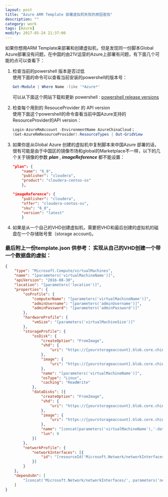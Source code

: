 ```yaml
---
layout: post
title: "Azure ARM Template 部署虚拟机失败的原因查找"
description: ""
category: work
tags: [Azure]
modify: 2017-05-24 21:37:00
---
```


如果你想用ARM Template来部署和创建虚拟机，但是发现同一份脚本Global Azure部署没有问题，在中国的由21V运营的Azure上部署有问题，有下面几个可能的点可以查看下：
1. 检查当前的powershell 版本是否过低  
    使用下面的命令可以查看当前安装的powershell的版本号：
     ````powershell
    Get-Module | Where Name -like '*Azure*'
    ````
    可以从下面这个网站下载和更新 powershell :
    [powershell release versions](https://github.com/Azure/azure-powershell/releases)


2. 检查每个用到的 ResouceProvider 的 API version  
    使用下面这个powershell的命令查看当前中国Azure支持的ResourceProvider的API version：

    ````powershell
    Login-AzureRmAccount -EnvironmentName AzureChinaCloud；
    (Get-AzureRmResourceProvider).ResourceTypes | Out-GridView
    ````


3. 如果你是从Global Azure 创建的虚拟机中复制脚本来中国Azure 部署的话，很有可能是由于中国区的镜像市场和global的Marketplace不一样，以下的几个关于镜像的参数 ***plan*** , ***imageReference*** 都不能设置：

    ```` json
    "plan": {
        "name": "6_8",
        "publisher": "cloudera",
        "product": "cloudera-centos-os"
        },

    "imageReference": {
        "publisher": "cloudera",
        "offer": "cloudera-centos-os",
        "sku": "6_8",   
        "version": "latest"
        }
    ````


4. 如果是从一个自己的VHD创建虚拟机，需要把VHD和最后创建的虚拟机的磁盘在一个存储账号里（storage account)。

### 最后附上一份template.json 供参考： 实现从自己的VHD创建一个带一个数据盘的虚拟：

````json
{
    "type": "Microsoft.Compute/virtualMachines",
    "name": "[parameters('virtualMachineName')]",
    "apiVersion": "2016-08-30",
    "location": "[parameters('location')]",
    "properties": {
        "osProfile": {
            "computerName": "[parameters('virtualMachineName')]",
            "adminUsername": "[parameters('adminUsername')]",
            "adminPassword": "[parameters('adminPassword')]"
        },
        "hardwareProfile": {
            "vmSize": "[parameters('virtualMachineSize')]"
        },
        "storageProfile": {
            "osDisk": {
                "createOption": "FromImage",
                "vhd": {
                    "uri": "https://{yourstorageaccount}.blob.core.chinacloudapi.cn/vhds/{vmOSDiskName}.vhd"
                },
                "image": {
                    "uri": "https://{yourstorageaccount}.blob.core.chinacloudapi.cn/vhds/{refferenceOSImage}.vhd"
                },
                "name": "[parameters('virtualMachineName')]",
                "osType": "Linux",
                "caching": "ReadWrite"
            },
            "dataDisks": [{
                "createOption": "FromImage",
                "vhd": {
                    "uri": "https://{yourstorageaccount}.blob.core.chinacloudapi.cn/vhds/{vmDataDiskName}.vhd"
                },
                "image": {
                    "uri": "https://{yourstorageaccount].blob.core.chinacloudapi.cn/vhds/{refferenceDataImage}.vhd"
                },
                "name": "[concat(parameters('virtualMachineName'),'-dataDisk')]",
                "lun": 0
            }]
        },
        "networkProfile": {
            "networkInterfaces": [{
                "id": "[resourceId('Microsoft.Network/networkInterfaces', parameters('networkInterfaceName'))]"
            }]
        }
    },
    "dependsOn": [
        "[concat('Microsoft.Network/networkInterfaces/', parameters('networkInterfaceName'))]"
    ]
}
````